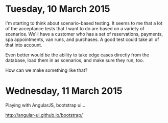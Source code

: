 Tuesday, 10 March 2015
======================
I'm starting to think about scenario-based testing. It seems to me that a lot of the acceptance tests that I want to do are based on a variety of scenarios. We'll have a customer who has a set of reservations, payments, spa appointments, van runs, and purchases. A good test could take all of that into account. 

Even better would be the ability to take edge cases directly from the database, load them in as scenarios, and make sure they run, too.

How can we make something like that?


Wednesday, 11 March 2015
========================
Playing with AngularJS, bootstrap ui...

http://angular-ui.github.io/bootstrap/

